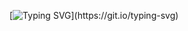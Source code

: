   [![Typing SVG](https://readme-typing-svg.herokuapp.com?font=Fira+Code&pause=1000&color=000000&width=435&lines=%F0%9F%91%8B+Hello+World%2C+I%E2%80%99m+Gabriel%2C+be+very+welcome!!)](https://git.io/typing-svg)


